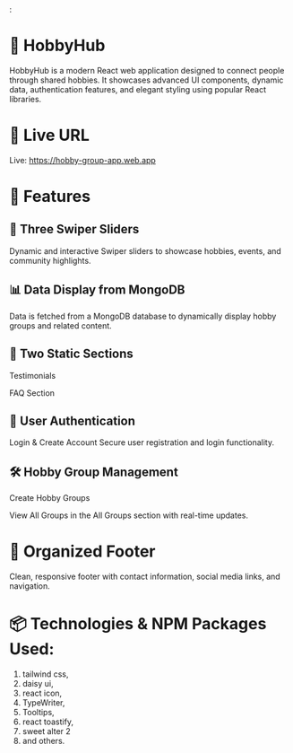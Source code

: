 :

# 🎨 HobbyHub
HobbyHub is a modern React web application designed to connect people through shared hobbies. It showcases advanced UI components, dynamic data, authentication features, and elegant styling using popular React libraries.

# 🔗 Live URL
Live: https://hobby-group-app.web.app

# 🚀 Features
## 🎯 Three Swiper Sliders
Dynamic and interactive Swiper sliders to showcase hobbies, events, and community highlights.

## 📊 Data Display from MongoDB
Data is fetched from a MongoDB database to dynamically display hobby groups and related content.

## 🧩 Two Static Sections
Testimonials

FAQ Section



## 🔐 User Authentication
Login & Create Account
Secure user registration and login functionality.

## 🛠 Hobby Group Management
Create Hobby Groups

View All Groups in the All Groups section with real-time updates.

# 🦶 Organized Footer
Clean, responsive footer with contact information, social media links, and navigation.


# 📦 Technologies & NPM Packages Used:
 1. tailwind css,
 2. daisy ui,
 3. react icon,
 4. TypeWriter,
 5. Tooltips,
 6. react toastify,
 7. sweet alter 2 
 8. and others.







